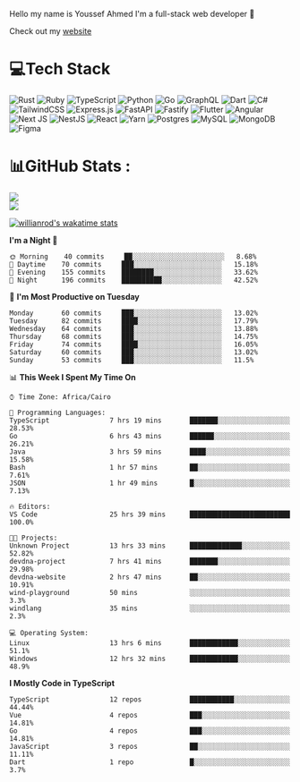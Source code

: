 Hello my name is Youssef Ahmed I'm a full-stack web developer 👋

Check out my [website](https://youssefahmed.vercel.app)
 
# 💻Tech Stack

![Rust](https://img.shields.io/badge/rust-%23000000.svg?style=for-the-badge&logo=rust&logoColor=white) ![Ruby](https://img.shields.io/badge/ruby-%23CC342D.svg?style=for-the-badge&logo=ruby&logoColor=white) ![TypeScript](https://img.shields.io/badge/typescript-%23007ACC.svg?style=for-the-badge&logo=typescript&logoColor=white) ![Python](https://img.shields.io/badge/python-3670A0?style=for-the-badge&logo=python&logoColor=ffdd54) ![Go](https://img.shields.io/badge/go-%2300ADD8.svg?style=for-the-badge&logo=go&logoColor=white) ![GraphQL](https://img.shields.io/badge/-GraphQL-E10098?style=for-the-badge&logo=graphql&logoColor=white) ![Dart](https://img.shields.io/badge/dart-%230175C2.svg?style=for-the-badge&logo=dart&logoColor=white) ![C#](https://img.shields.io/badge/c%23-%23239120.svg?style=for-the-badge&logo=c-sharp&logoColor=white) ![TailwindCSS](https://img.shields.io/badge/tailwindcss-%2338B2AC.svg?style=for-the-badge&logo=tailwind-css&logoColor=white) ![Express.js](https://img.shields.io/badge/express.js-%23404d59.svg?style=for-the-badge&logo=express&logoColor=%2361DAFB) ![FastAPI](https://img.shields.io/badge/FastAPI-005571?style=for-the-badge&logo=fastapi) ![Fastify](https://img.shields.io/badge/fastify-%23000000.svg?style=for-the-badge&logo=fastify&logoColor=white) ![Flutter](https://img.shields.io/badge/Flutter-%2302569B.svg?style=for-the-badge&logo=Flutter&logoColor=white) ![Angular](https://img.shields.io/badge/angular-%23DD0031.svg?style=for-the-badge&logo=angular&logoColor=white) ![Next JS](https://img.shields.io/badge/Next-black?style=for-the-badge&logo=next.js&logoColor=white) ![NestJS](https://img.shields.io/badge/nestjs-%23E0234E.svg?style=for-the-badge&logo=nestjs&logoColor=white) ![React](https://img.shields.io/badge/react-%2320232a.svg?style=for-the-badge&logo=react&logoColor=%2361DAFB) ![Yarn](https://img.shields.io/badge/yarn-%232C8EBB.svg?style=for-the-badge&logo=yarn&logoColor=white) ![Postgres](https://img.shields.io/badge/postgres-%23316192.svg?style=for-the-badge&logo=postgresql&logoColor=white) ![MySQL](https://img.shields.io/badge/mysql-%2300f.svg?style=for-the-badge&logo=mysql&logoColor=white) ![MongoDB](https://img.shields.io/badge/MongoDB-%234ea94b.svg?style=for-the-badge&logo=mongodb&logoColor=white)     ![Figma](https://img.shields.io/badge/figma-%23F24E1E.svg?style=for-the-badge&logo=figma&logoColor=white)

# 📊GitHub Stats :

![](https://github-readme-stats.vercel.app/api?username=joetifa2003&theme=tokyonight&hide_border=false&include_all_commits=false&count_private=false)<br/>
![](https://github-readme-streak-stats.herokuapp.com/?user=joetifa2003&theme=tokyonight&hide_border=false)<br/>

[![willianrod's wakatime stats](https://github-readme-stats.vercel.app/api/wakatime?username=joetifa2003&layout=compact)](https://github.com/anuraghazra/github-readme-stats)
<!--START_SECTION:waka-->
**I'm a Night 🦉** 

```text
🌞 Morning    40 commits     ██░░░░░░░░░░░░░░░░░░░░░░░   8.68% 
🌆 Daytime    70 commits     ███░░░░░░░░░░░░░░░░░░░░░░   15.18% 
🌃 Evening    155 commits    ████████░░░░░░░░░░░░░░░░░   33.62% 
🌙 Night      196 commits    ██████████░░░░░░░░░░░░░░░   42.52%

```
📅 **I'm Most Productive on Tuesday** 

```text
Monday       60 commits     ███░░░░░░░░░░░░░░░░░░░░░░   13.02% 
Tuesday      82 commits     ████░░░░░░░░░░░░░░░░░░░░░   17.79% 
Wednesday    64 commits     ███░░░░░░░░░░░░░░░░░░░░░░   13.88% 
Thursday     68 commits     ███░░░░░░░░░░░░░░░░░░░░░░   14.75% 
Friday       74 commits     ████░░░░░░░░░░░░░░░░░░░░░   16.05% 
Saturday     60 commits     ███░░░░░░░░░░░░░░░░░░░░░░   13.02% 
Sunday       53 commits     ███░░░░░░░░░░░░░░░░░░░░░░   11.5%

```


📊 **This Week I Spent My Time On** 

```text
⌚︎ Time Zone: Africa/Cairo

💬 Programming Languages: 
TypeScript               7 hrs 19 mins       ███████░░░░░░░░░░░░░░░░░░   28.53% 
Go                       6 hrs 43 mins       ██████░░░░░░░░░░░░░░░░░░░   26.21% 
Java                     3 hrs 59 mins       ████░░░░░░░░░░░░░░░░░░░░░   15.58% 
Bash                     1 hr 57 mins        ██░░░░░░░░░░░░░░░░░░░░░░░   7.61% 
JSON                     1 hr 49 mins        █░░░░░░░░░░░░░░░░░░░░░░░░   7.13%

🔥 Editors: 
VS Code                  25 hrs 39 mins      █████████████████████████   100.0%

🐱‍💻 Projects: 
Unknown Project          13 hrs 33 mins      █████████████░░░░░░░░░░░░   52.82% 
devdna-project           7 hrs 41 mins       ███████░░░░░░░░░░░░░░░░░░   29.98% 
devdna-website           2 hrs 47 mins       ██░░░░░░░░░░░░░░░░░░░░░░░   10.91% 
wind-playground          50 mins             ░░░░░░░░░░░░░░░░░░░░░░░░░   3.3% 
windlang                 35 mins             ░░░░░░░░░░░░░░░░░░░░░░░░░   2.3%

💻 Operating System: 
Linux                    13 hrs 6 mins       ████████████░░░░░░░░░░░░░   51.1% 
Windows                  12 hrs 32 mins      ████████████░░░░░░░░░░░░░   48.9%

```

**I Mostly Code in TypeScript** 

```text
TypeScript               12 repos            ███████████░░░░░░░░░░░░░░   44.44% 
Vue                      4 repos             ███░░░░░░░░░░░░░░░░░░░░░░   14.81% 
Go                       4 repos             ███░░░░░░░░░░░░░░░░░░░░░░   14.81% 
JavaScript               3 repos             ██░░░░░░░░░░░░░░░░░░░░░░░   11.11% 
Dart                     1 repo              █░░░░░░░░░░░░░░░░░░░░░░░░   3.7%

```



<!--END_SECTION:waka-->
